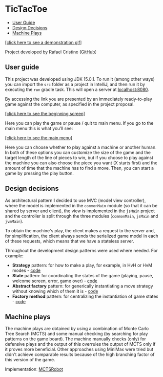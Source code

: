 # TicTacToe

- [User Guide](#user-guide)
- [Design Decisions](#design-decisions)
- [Machine Plays](#machine-plays)

[[click here to see a demonstration gif]](docs/demo.gif)

Project developed by Rafael Cristino ([GitHub](https://github.com/rafaavc))

## User guide

This project was developed using JDK 15.0.1. To run it (among other ways) you can import the `src` folder as a project in IntelliJ, and then run it by executing the `run` gradle task. This will open a server at [localhost:8080](http://localhost:8080).

By accessing the link you are presented by an immediately ready-to-play game against the computer, as specified in the project proposal.

[[click here to see the beginning screen]](docs/beginning.png)

Here you can play the game or pause / quit to main menu. If you go to the main menu this is what you'll see:

[[click here to see the main menu]](docs/mainMenu.png)

Here you can choose whether to play against a machine or another human. In both of these options you can customize the size of the game and the target length of the line of pieces to win, but if you choose to play against the machine you can also choose the piece you want (X starts first) and the amount of time that the machine has to find a move. Then, you can start a game by pressing the play button.

## Design decisions

As architectural pattern I decided to use MVC (model view controller), where the model is implemented in the `commonMain` module (so that it can be shared by server and client), the view is implemented in the `jsMain` project and the controller is split through the three modules (`commonMain`, `jsMain` and `jvmMain`).

To obtain the machine's play, the client makes a request to the server and, for simplification, the client always sends the serialized game model in each of these requests, which means that we have a stateless server.

Throughout the development design patterns were used where needed. For example:

- **Strategy** pattern: for how to make a play, for example, in HvH or HvM modes - [code](project/src/jsMain/kotlin/controller/move)
- **State** pattern: for coordinating the states of the game (playing, pause, welcome screen, error, game over) - [code](project/src/jsMain/kotlin/controller/states)
- **Abstract factory** pattern: for generically instantiating a move strategy without knowing which of them it is - [code](project/src/jsMain/kotlin/controller/move/factory)
- **Factory method** pattern: for centralizing the instantiation of game states - [code](project/src/jsMain/kotlin/controller/GameStateFactory.kt)

## Machine plays

The machine plays are obtained by using a combination of Monte Carlo Tree Search (MCTS) and some manual checking (by searching for play patterns on the game board). The machine manually checks (only) for defensive plays and the output of this overrules the output of MCTS only if it proves more beneficial. Other approaches using MiniMax were tried but didn't achieve comparable results because of the high branching factor of this version of the game.

Implementation: [MCTSRobot](project/src/jvmMain/kotlin/ai/MCTSRobot.kt)
